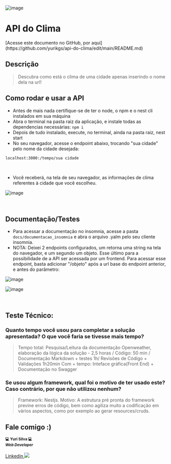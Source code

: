 ![image](https://user-images.githubusercontent.com/38916533/160609857-1815e0b4-68e1-4430-954d-8f628f1680b6.png)


<p align="center">
  <h1>API do Clima</h1>
</p>
[Acesse este documento no GitHub, por aqui](https://github.com/yurikgs/api-do-clima/edit/main/README.md)

## Descrição


> Descubra como está o clima de uma cidade apenas inserindo o nome dela na url!


## Como rodar e usar a API

 - Antes de mais nada certifique-se de ter o node, o npm e o nest cli instalados em sua máquina
 - Abra o terminal na pasta raiz da aplicação,  e instale todas as dependencias necessárias: ```npm i```
 - Depois de tudo instalado, execute, no terminal, ainda na pasta raiz, nest start
 - No seu navegador, acesse o endpoint abaixo, trocando "sua cidade" pelo nome da cidade desejada:

```bash
localhost:3000:/tempo/sua cidade
```

<br>

 - Você receberá, na tela de seu navegador, as informações de clima referentes à cidade que você escolheu.
 
 ![image](https://user-images.githubusercontent.com/38916533/160614565-a7e4f321-8b55-4f65-9771-28e809b9464e.png)
 
<br>

## Documentação/Testes

 - Para acessar a documentação no insomnia, acesse a pasta ```docs/documentacao_insomnia``` e abra o arquivo .yalm pelo seu cliente insomnia.
 - NOTA: Deixei 2 endpoints configurados, um retorna uma string na tela do navegador, e um segundo um objeto. Esse último para a possibilidade de a API ser acessada por um frontend. Para acessar esse endpoint, basta adicionar "/objeto" após a url base do endpoint anterior, e antes do parâmetro:

 ![image](https://user-images.githubusercontent.com/38916533/160620872-958855ec-14ec-45d1-829c-93120c0a1219.png)

 
 ![image](https://user-images.githubusercontent.com/38916533/160620172-9fb6e544-945d-45d4-a701-3674194c0908.png)

<br>

## Teste Técnico:

### Quanto tempo você usou para completar a solução apresentada? O que você faria se tivesse mais tempo?

 > Tempo total: Pesquisa/Leitura da documentação Openweather, elaboração da lógica da solução - 2,5 horas / Código: 50 min / Documentação Markdown + testes 1h/ Revisões de Código + Validações 1h20min
 > Com + tempo: Inteface gráfica(Front End) + Documentação no Swagger

### Se usou algum framework, qual foi o motivo de ter usado este? Caso contrário, por que não utilizou nenhum?

 > Framework: Nestjs. Motivo: A estrutura pré pronta do framework previne erros de código, bem como agiliza muito a codificação em vários aspectos, como por exemplo ao gerar resources/cruds.


## Fale comigo :)

 <div>
 <sub><b>💻 Yuri Silva 💻<br> <i>Web Developer</i></b></sub></a> <a href="https://www.linkedin.com/in/yuri-silva-09539713a/" title="YuriSilva"></a>
 <br><br>
	<a href="https://www.linkedin.com/in/yuri-silva-09539713a/"> Linkedin <img src="https://www.linkedin.com/in/yuri-silva-09539713a/"></a>
 <div>

